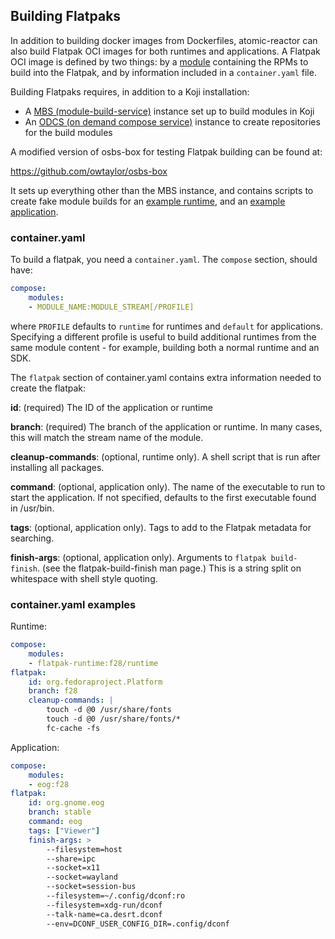 ## Building Flatpaks

In addition to building docker images from Dockerfiles, atomic-reactor can also build Flatpak OCI images for both runtimes and applications. A Flatpak OCI image is defined by two things: by a [module](https://docs.pagure.org/modularity/docs.html) containing the RPMs to build into the Flatpak, and by information included in a `container.yaml` file.

Building Flatpaks requires, in addition to a Koji installation:

 * A [MBS (module-build-service)](https://pagure.io/fm-orchestrator/) instance set up to build modules in Koji
 * An [ODCS (on demand compose service)](https://pagure.io/odcs/) instance to create repositories for the build modules

A modified version of osbs-box for testing Flatpak building can be found at:

  https://github.com/owtaylor/osbs-box

It sets up everything other than the MBS instance, and contains scripts to create fake module builds for an [example runtime](https://github.com/owtaylor/minimal-runtime), and an [example application](https://github.com/owtaylor/banner).

### container.yaml

To build a flatpak, you need a `container.yaml`. The `compose` section, should have:

``` yaml
compose:
    modules:
    - MODULE_NAME:MODULE_STREAM[/PROFILE]
```

where `PROFILE` defaults to `runtime` for runtimes and `default` for applications. Specifying a
different profile is useful to build additional runtimes from the same module content - for
example, building both a normal runtime and an SDK.

The `flatpak` section of container.yaml contains extra information needed to create the flatpak:

**id**: (required) The ID of the application or runtime

**branch**: (required) The branch of the application or runtime. In many cases, this will match the stream name of the module.

**cleanup-commands**: (optional, runtime only). A shell script that is run after installing all packages.

**command**: (optional, application only). The name of the executable to run to start the application. If not specified, defaults to the first executable found in /usr/bin.

**tags**: (optional, application only). Tags to add to the Flatpak metadata for searching.

**finish-args**: (optional, application only). Arguments to `flatpak build-finish`. (see the flatpak-build-finish man page.) This is a string split on whitespace with shell style quoting.

### container.yaml examples

Runtime:

```yaml
compose:
    modules:
    - flatpak-runtime:f28/runtime
flatpak:
    id: org.fedoraproject.Platform
    branch: f28
    cleanup-commands: |
        touch -d @0 /usr/share/fonts
        touch -d @0 /usr/share/fonts/*
        fc-cache -fs
```

Application:

```yaml
compose:
    modules:
    - eog:f28
flatpak:
    id: org.gnome.eog
    branch: stable
    command: eog
    tags: ["Viewer"]
    finish-args: >
        --filesystem=host
        --share=ipc
        --socket=x11
        --socket=wayland
        --socket=session-bus
        --filesystem=~/.config/dconf:ro
        --filesystem=xdg-run/dconf
        --talk-name=ca.desrt.dconf
        --env=DCONF_USER_CONFIG_DIR=.config/dconf
```
